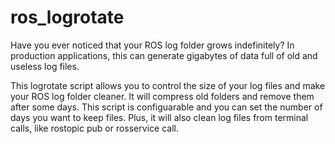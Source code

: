 # ros_logrotate

Have you ever noticed that your ROS log folder grows indefinitely? In production applications, this can generate gigabytes of data full of old and useless log files. 

This logrotate script allows you to control the size of your log files and make your ROS log folder cleaner. It will compress old folders and remove them after some days. This script is configuarable and you can set the number of days you want to keep files. Plus, it will also clean log files from terminal calls, like rostopic pub or rosservice call.

